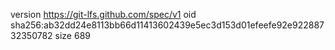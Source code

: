 version https://git-lfs.github.com/spec/v1
oid sha256:ab32dd24e8113bb66d11413602439e5ec3d153d01efeefe92e92288732350782
size 689
